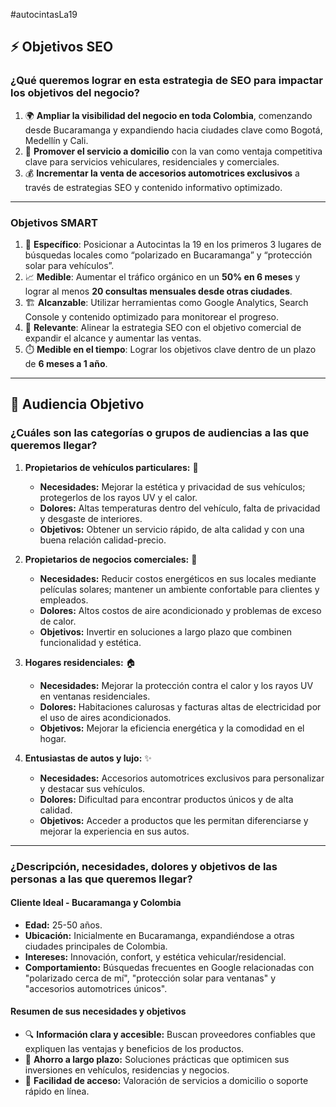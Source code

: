 
#autocintasLa19


## **⚡️ Objetivos SEO**

### **¿Qué queremos lograr en esta estrategia de SEO para impactar los objetivos del negocio?**

1. 🌍 **Ampliar la visibilidad del negocio en toda Colombia**, comenzando desde Bucaramanga y expandiendo hacia ciudades clave como Bogotá, Medellín y Cali.
2. 🚐 **Promover el servicio a domicilio** con la van como ventaja competitiva clave para servicios vehiculares, residenciales y comerciales.
3. 💰 **Incrementar la venta de accesorios automotrices exclusivos** a través de estrategias SEO y contenido informativo optimizado.

---

### **Objetivos SMART**

1. 🎯 **Específico**: Posicionar a Autocintas la 19 en los primeros 3 lugares de búsquedas locales como “polarizado en Bucaramanga” y “protección solar para vehículos”.
2. 📈 **Medible**: Aumentar el tráfico orgánico en un **50% en 6 meses** y lograr al menos **20 consultas mensuales desde otras ciudades**.
3. 🏗️ **Alcanzable**: Utilizar herramientas como Google Analytics, Search Console y contenido optimizado para monitorear el progreso.
4. 🤝 **Relevante**: Alinear la estrategia SEO con el objetivo comercial de expandir el alcance y aumentar las ventas.
5. ⏱️ **Medible en el tiempo**: Lograr los objetivos clave dentro de un plazo de **6 meses a 1 año**.

---

## **🙆 Audiencia Objetivo**

### **¿Cuáles son las categorías o grupos de audiencias a las que queremos llegar?**

1. **Propietarios de vehículos particulares:** 🚗
    
    - **Necesidades:** Mejorar la estética y privacidad de sus vehículos; protegerlos de los rayos UV y el calor.
    - **Dolores:** Altas temperaturas dentro del vehículo, falta de privacidad y desgaste de interiores.
    - **Objetivos:** Obtener un servicio rápido, de alta calidad y con una buena relación calidad-precio.
2. **Propietarios de negocios comerciales:** 🏢
    
    - **Necesidades:** Reducir costos energéticos en sus locales mediante películas solares; mantener un ambiente confortable para clientes y empleados.
    - **Dolores:** Altos costos de aire acondicionado y problemas de exceso de calor.
    - **Objetivos:** Invertir en soluciones a largo plazo que combinen funcionalidad y estética.
3. **Hogares residenciales:** 🏠
    
    - **Necesidades:** Mejorar la protección contra el calor y los rayos UV en ventanas residenciales.
    - **Dolores:** Habitaciones calurosas y facturas altas de electricidad por el uso de aires acondicionados.
    - **Objetivos:** Mejorar la eficiencia energética y la comodidad en el hogar.
4. **Entusiastas de autos y lujo:** ✨
    
    - **Necesidades:** Accesorios automotrices exclusivos para personalizar y destacar sus vehículos.
    - **Dolores:** Dificultad para encontrar productos únicos y de alta calidad.
    - **Objetivos:** Acceder a productos que les permitan diferenciarse y mejorar la experiencia en sus autos.

---

### **¿Descripción, necesidades, dolores y objetivos de las personas a las que queremos llegar?**

#### **Cliente Ideal - Bucaramanga y Colombia**

- **Edad:** 25-50 años.
- **Ubicación:** Inicialmente en Bucaramanga, expandiéndose a otras ciudades principales de Colombia.
- **Intereses:** Innovación, confort, y estética vehicular/residencial.
- **Comportamiento:** Búsquedas frecuentes en Google relacionadas con "polarizado cerca de mí", "protección solar para ventanas" y "accesorios automotrices únicos".

#### **Resumen de sus necesidades y objetivos**

- 🔍 **Información clara y accesible:** Buscan proveedores confiables que expliquen las ventajas y beneficios de los productos.
- 💸 **Ahorro a largo plazo:** Soluciones prácticas que optimicen sus inversiones en vehículos, residencias y negocios.
- 📲 **Facilidad de acceso:** Valoración de servicios a domicilio o soporte rápido en línea.